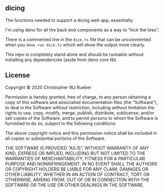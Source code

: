 ## dicing

The functions needed to support a dicing web app, essentially.

I'm using deno for all the back end components as a way to "kick the tires".

There is a commented line in the `dice.ts` file that can be uncommented when you `deno run dice.ts` which will show the output more clearly.

This repo is completely stand alone and should be runnable without installing any dependencies (aside from deno core lib).

## License

Copyright © 2020 Christopher WJ Rueber

Permission is hereby granted, free of charge, to any person obtaining a copy of this software and associated documentation files (the “Software”), to deal in the Software without restriction, including without limitation the rights to use, copy, modify, merge, publish, distribute, sublicense, and/or sell copies of the Software, and to permit persons to whom the Software is furnished to do so, subject to the following conditions:

The above copyright notice and this permission notice shall be included in all copies or substantial portions of the Software.

THE SOFTWARE IS PROVIDED “AS IS”, WITHOUT WARRANTY OF ANY KIND, EXPRESS OR IMPLIED, INCLUDING BUT NOT LIMITED TO THE WARRANTIES OF MERCHANTABILITY, FITNESS FOR A PARTICULAR PURPOSE AND NONINFRINGEMENT. IN NO EVENT SHALL THE AUTHORS OR COPYRIGHT HOLDERS BE LIABLE FOR ANY CLAIM, DAMAGES OR OTHER LIABILITY, WHETHER IN AN ACTION OF CONTRACT, TORT OR OTHERWISE, ARISING FROM, OUT OF OR IN CONNECTION WITH THE SOFTWARE OR THE USE OR OTHER DEALINGS IN THE SOFTWARE.